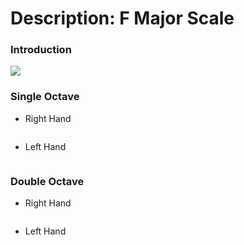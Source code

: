 # Description: F Major Scale

### Introduction
![](images/major-scale-04-e-flat-major-scale.png)

### Single Octave
* Right Hand
```

```
* Left Hand
```

```

### Double Octave
* Right Hand
```

```
* Left Hand
```

```
